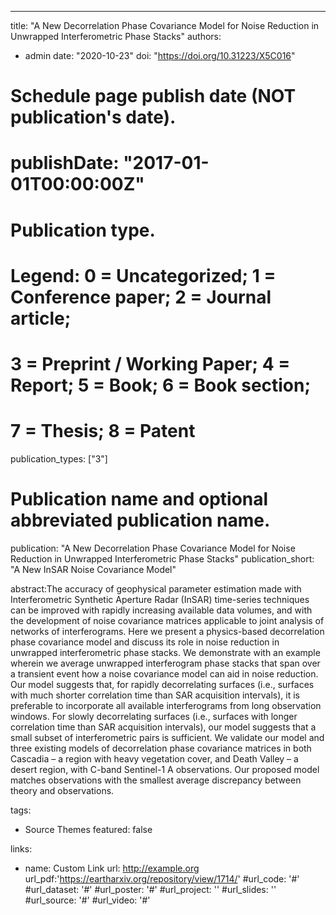 ---
title: "A New Decorrelation Phase Covariance Model for Noise Reduction in Unwrapped Interferometric Phase Stacks"
authors:
- admin
date: "2020-10-23"
doi: "https://doi.org/10.31223/X5C016"

# Schedule page publish date (NOT publication's date).
# publishDate: "2017-01-01T00:00:00Z"

# Publication type.
# Legend: 0 = Uncategorized; 1 = Conference paper; 2 = Journal article;
# 3 = Preprint / Working Paper; 4 = Report; 5 = Book; 6 = Book section;
# 7 = Thesis; 8 = Patent
publication_types: ["3"]

# Publication name and optional abbreviated publication name.
publication: "A New Decorrelation Phase Covariance Model for Noise Reduction in Unwrapped Interferometric Phase Stacks"
publication_short: "A New InSAR Noise Covariance Model"

abstract:The accuracy of geophysical parameter estimation made with Interferometric Synthetic Aperture Radar (InSAR) time-series techniques can be improved with rapidly increasing available data volumes, and with the development of noise covariance matrices applicable to joint analysis of networks of interferograms. Here we present a physics-based decorrelation phase covariance model and discuss its role in noise reduction in unwrapped interferometric phase stacks. We demonstrate with an example wherein we average unwrapped interferogram phase stacks that span over a transient event how a noise covariance model can aid in noise reduction. Our model suggests that, for rapidly decorrelating surfaces (i.e., surfaces with much shorter correlation time than SAR acquisition intervals), it is preferable to incorporate all available interferograms from long observation windows. For slowly decorrelating surfaces (i.e., surfaces with longer correlation time than SAR acquisition intervals), our model suggests that a small subset of interferometric pairs is sufficient. We validate our model and three existing models of decorrelation phase covariance matrices in both Cascadia – a region with heavy vegetation cover, and Death Valley – a desert region, with C-band Sentinel-1 A observations. Our proposed model matches observations with the smallest average discrepancy between theory and observations.

tags:
- Source Themes
featured: false

links:
- name: Custom Link
  url: http://example.org
url_pdf:'https://eartharxiv.org/repository/view/1714/'
#url_code: '#'
#url_dataset: '#'
#url_poster: '#'
#url_project: ''
#url_slides: ''
#url_source: '#'
#url_video: '#'

